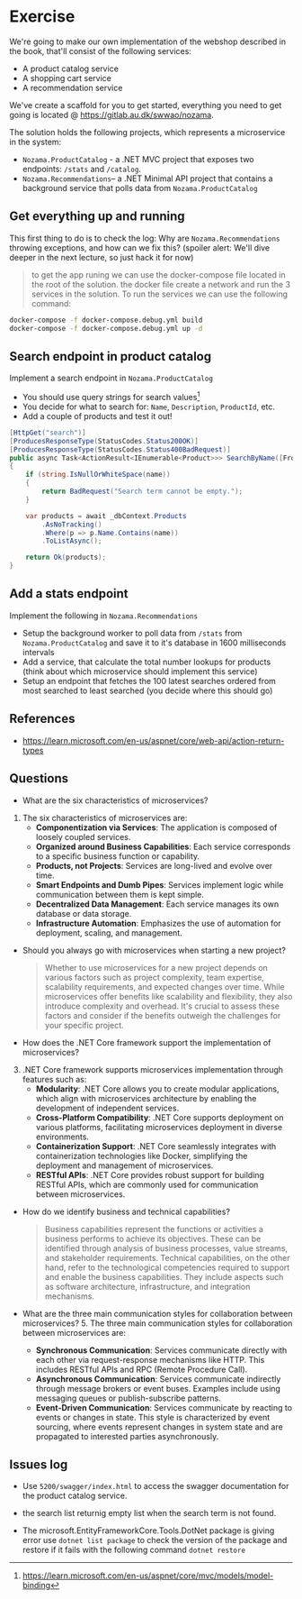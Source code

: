 # Exercise
We're going to make our own implementation of the webshop described in the book, that'll consist of the following services:
- A product catalog service
- A shopping cart service
- A recommendation service

We've create a scaffold for you to get started, everything you need to get going is located @ https://gitlab.au.dk/swwao/nozama.

The solution holds the following projects, which represents a microservice in the system:
- `Nozama.ProductCatalog` - a .NET MVC project that exposes two endpoints: `/stats` and `/catalog`.
- `Nozama.Recommendations`– a .NET Minimal API project that contains a background service that polls data from `Nozama.ProductCatalog`  

## Get everything up and running
This first thing to do is to check the log: Why are `Nozama.Recommendations` throwing exceptions, and how can we fix this? (spoiler alert: We'll dive deeper in the next lecture, so just hack it for now)
> to get the app runing we can use the docker-compose file located in the root of the solution.
the docker file create a network and run the 3 services in the solution. To run the services we can use the following command:
```bash
docker-compose -f docker-compose.debug.yml build
docker-compose -f docker-compose.debug.yml up -d
```

## Search endpoint in product catalog
Implement a search endpoint in `Nozama.ProductCatalog`
- You should use query strings for search values[^1]
- You decide for what to search for: `Name`, `Description`, `ProductId`, etc. 
- Add a couple of products and test it out!

```csharp	
[HttpGet("search")]
[ProducesResponseType(StatusCodes.Status200OK)]
[ProducesResponseType(StatusCodes.Status400BadRequest)]
public async Task<ActionResult<IEnumerable<Product>>> SearchByName([FromQuery] string name)
{
    if (string.IsNullOrWhiteSpace(name))
    {
        return BadRequest("Search term cannot be empty.");
    }

    var products = await _dbContext.Products
        .AsNoTracking()
        .Where(p => p.Name.Contains(name))
        .ToListAsync();

    return Ok(products);
}

```


## Add a stats endpoint
Implement the following in `Nozama.Recommendations`
- Setup the background worker to poll data from `/stats` from `Nozama.ProductCatalog` and save it to it's database in 1600 milliseconds intervals
- Add a service, that calculate the total number lookups for products (think about which microservice should implement this service)
- Setup an endpoint that fetches the 100 latest searches ordered from most searched to least searched (you decide where this should go)

## References
- https://learn.microsoft.com/en-us/aspnet/core/web-api/action-return-types

[^1]: https://learn.microsoft.com/en-us/aspnet/core/mvc/models/model-binding


## Questions

- What are the six characteristics of microservices?
1. The six characteristics of microservices are:
   - **Componentization via Services**: The application is composed of loosely coupled services.
   - **Organized around Business Capabilities**: Each service corresponds to a specific business function or capability.
   - **Products, not Projects**: Services are long-lived and evolve over time.
   - **Smart Endpoints and Dumb Pipes**: Services implement logic while communication between them is kept simple.
   - **Decentralized Data Management**: Each service manages its own database or data storage.
   - **Infrastructure Automation**: Emphasizes the use of automation for deployment, scaling, and management.

- Should you always go with microservices when starting a new project?

    > Whether to use microservices for a new project depends on various factors such as project complexity, team expertise, scalability requirements, and expected changes over time. While microservices offer benefits like scalability and flexibility, they also introduce complexity and overhead. It's crucial to assess these factors and consider if the benefits outweigh the challenges for your specific project.

- How does the .NET Core framework support the implementation of microservices?
    
3. .NET Core framework supports microservices implementation through features such as:
   - **Modularity**: .NET Core allows you to create modular applications, which align with microservices architecture by enabling the development of independent services.
   - **Cross-Platform Compatibility**: .NET Core supports deployment on various platforms, facilitating microservices deployment in diverse environments.
   - **Containerization Support**: .NET Core seamlessly integrates with containerization technologies like Docker, simplifying the deployment and management of microservices.
   - **RESTful APIs**: .NET Core provides robust support for building RESTful APIs, which are commonly used for communication between microservices.

- How do we identify business and technical capabilities?
    > Business capabilities represent the functions or activities a business performs to achieve its objectives. These can be identified through analysis of business processes, value streams, and stakeholder requirements. Technical capabilities, on the other hand, refer to the technological competencies required to support and enable the business capabilities. They include aspects such as software architecture, infrastructure, and integration mechanisms.

- What are the three main communication styles for collaboration between microservices?
    5. The three main communication styles for collaboration between microservices are:
    - **Synchronous Communication**: Services communicate directly with each other via request-response mechanisms like HTTP. This includes RESTful APIs and RPC (Remote Procedure Call).
    - **Asynchronous Communication**: Services communicate indirectly through message brokers or event buses. Examples include using messaging queues or publish-subscribe patterns.
    - **Event-Driven Communication**: Services communicate by reacting to events or changes in state. This style is characterized by event sourcing, where events represent changes in system state and are propagated to interested parties asynchronously.


## Issues log

- Use ```5200/swagger/index.html``` to access the swagger documentation for the product catalog service. 

- the search list returnig empty list when the search term is not found.

- The microsoft.EntityFrameworkCore.Tools.DotNet package is giving error use ```dotnet list package``` to check the version of the package and restore if it fails with the following command ```dotnet restore```